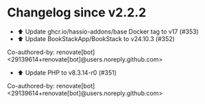 # Changelog since v2.2.2
- ⬆️ Update ghcr.io/hassio-addons/base Docker tag to v17 (#353) 
- ⬆️ Update BookStackApp/BookStack to v24.10.3 (#352)

Co-authored-by: renovate[bot] <29139614+renovate[bot]@users.noreply.github.com> 
- ⬆️ Update PHP to v8.3.14-r0 (#351)

Co-authored-by: renovate[bot] <29139614+renovate[bot]@users.noreply.github.com> 

